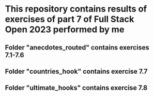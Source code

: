# This repository contains results of exercises of part 7 of Full Stack Open 2023 performed by me

## Folder "anecdotes_routed" contains exercises 7.1-7.6

## Folder "countries_hook" contains exercise 7.7

## Folder "ultimate_hooks" contains exercise 7.8
